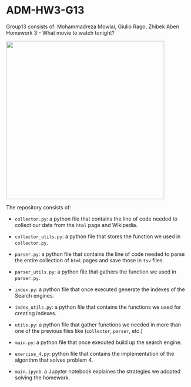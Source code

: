 # ADM-HW3-G13
Group13 consists of: Mohammadreza Mowlai, Giulio Rago, Zhibek Aben
Homework 3 - What movie to watch tonight?
<p align="left">
<img src="https://d3c1jucybpy4ua.cloudfront.net/data/63462/big_picture/popcorn.jpg?1567006493" height=430 
</p>
 
 The repository consists of:
* `collector.py`: a python file that contains the line of code needed to collect our data from the `html` page and Wikipedia.
* `collector_utils.py`: a python file that stores the function we used in `collector.py`.
* `parser.py`: a python file that contains the line of code needed to parse the entire collection of `html` pages and save those in `tsv` files.
* `parser_utils.py`: a python file that gathers the function we used in `parser.py`.
* `index.py`: a python file that once executed generate the indexes of the Search engines.
* `index_utils.py`: a python file that contains the functions we used for creating indexes.
* `utils.py`: a python file that gather functions we needed in more than one of the previous files like (`collector`, `parser`, etc.)
* `main.py`: a python file that once executed build up the search engine.
* `exercise_4.py`: python file that contains the implementation of the algorithm that solves problem 4.

* `main.ipynb`: a Jupyter notebook explaines the strategies we adopted solving the homework.
